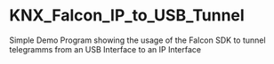 # KNX_Falcon_IP_to_USB_Tunnel
Simple Demo Program showing the usage of the Falcon SDK to tunnel telegramms from an USB Interface to an IP Interface
